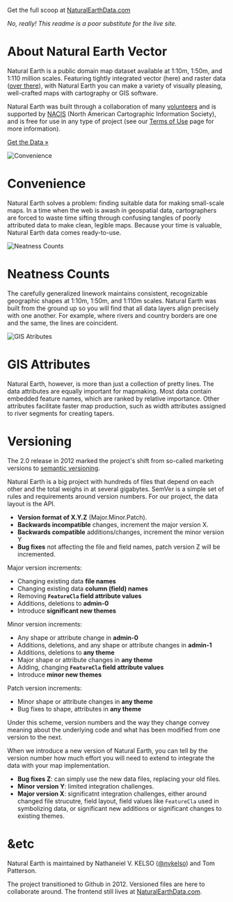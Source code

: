 Get the full scoop at [NaturalEarthData.com](http://naturalearthdata.com)

_No, really! This readme is a poor substitute for the live site._

# About Natural Earth Vector

Natural Earth is a public domain map dataset available at 1:10m, 1:50m, and 1:110 million scales. Featuring tightly integrated vector (here) and raster data ([over there](https://github.com/nvkelso/natural-earth-raster)), with Natural Earth you can make a variety of visually pleasing, well-crafted maps with cartography or GIS software.

Natural Earth was built through a collaboration of many [volunteers](http://www.naturalearthdata.com/about/contributors/) and is supported by [NACIS](http://www.nacis.org/) (North American Cartographic Information Society), and is free for use in any type of project (see our [Terms of Use](http://www.naturalearthdata.com/about/terms-of-use/) page for more information).

[Get the Data »](http://www.naturalearthdata.com/downloads)

![Convenience](http://www.naturalearthdata.com/wp-content/uploads/2009/08/home_image_11.png)

# Convenience

Natural Earth solves a problem: finding suitable data for making small-scale maps. In a time when the web is awash in geospatial data, cartographers are forced to waste time sifting through confusing tangles of poorly attributed data to make clean, legible maps. Because your time is valuable, Natural Earth data comes ready-to-use.

![Neatness Counts](http://www.naturalearthdata.com/wp-content/uploads/2009/08/home_image_21.png)

# Neatness Counts

The carefully generalized linework maintains consistent, recognizable geographic shapes at 1:10m, 1:50m, and 1:110m scales. Natural Earth was built from the ground up so you will find that all data layers align precisely with one another. For example, where rivers and country borders are one and the same, the lines are coincident.

![GIS Atributes](http://www.naturalearthdata.com/wp-content/uploads/2009/08/home_image_32.png)

# GIS Attributes

Natural Earth, however, is more than just a collection of pretty lines. The data attributes are equally important for mapmaking. Most data contain embedded feature names, which are ranked by relative importance. Other attributes facilitate faster map production, such as width attributes assigned to river segments for creating tapers.

# Versioning

The 2.0 release in 2012 marked the project's shift from so-called marketing versions to [semantic versioning](http://semver.org/). 

Natural Earth is a big project with hundreds of files that depend on each other and the total weighs in at several gigabytes. SemVer is a simple set of rules and requirements around version numbers. For our project, the data layout is the API. 

* **Version format of X.Y.Z** (Major.Minor.Patch). 
* **Backwards incompatible** changes, increment the major version X.
* **Backwards compatible** additions/changes, increment the minor version Y
* **Bug fixes** not affecting the file and field names, patch version Z will be incremented. 

Major version increments:

* Changing existing data **file names**
* Changing existing data **column (field) names**
* Removing **`FeatureCla` field attribute values**
* Additions, deletions to **admin-0**
* Introduce **significant new themes**

Minor version increments:

* Any shape or attribute change in **admin-0**
* Additions, deletions, and any shape or attribute changes in **admin-1**
* Additions, deletions to **any theme**
* Major shape or attribute changes in **any theme**
* Adding, changing **`FeatureCla` field attribute values**
* Introduce **minor new themes**

Patch version increments:

* Minor shape or attribute changes in **any theme**
* Bug fixes to shape, attributes in **any theme**

Under this scheme, version numbers and the way they change convey meaning about the underlying code and what has been modified from one version to the next.

When we introduce a new version of Natural Earth, you can tell by the version number how much effort you will need to extend to integrate the data with your map implementation.

* **Bug fixes Z**: can simply use the new data files, replacing your old files.
* **Minor version Y**: limited integration challenges.
* **Major version X**: significatnt integration challenges, either around changed file strucutre, field layout, field values like `FeatureCla` used in symbolizing data, or significant new additions or significant changes to existing themes.

# &etc

Natural Earth is maintained by Nathaneiel V. KELSO ([@nvkelso](https://github.com/nvkelso/)) and Tom Patterson.

The project transitioned to Github in 2012. Versioned files are here to collaborate around. The frontend still lives at [NaturalEarthData.com](http://naturalearthdata.com).
